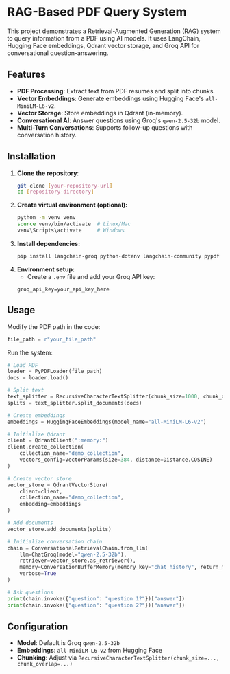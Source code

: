 # RAG-Based PDF Query System

This project demonstrates a Retrieval-Augmented Generation (RAG) system to query information from a PDF using AI models. It uses LangChain, Hugging Face embeddings, Qdrant vector storage, and Groq API for conversational question-answering.

## Features
- **PDF Processing**: Extract text from PDF resumes and split into chunks.
- **Vector Embeddings**: Generate embeddings using Hugging Face's `all-MiniLM-L6-v2`.
- **Vector Storage**: Store embeddings in Qdrant (in-memory).
- **Conversational AI**: Answer questions using Groq's `qwen-2.5-32b` model.
- **Multi-Turn Conversations**: Supports follow-up questions with conversation history.

## Installation
1. **Clone the repository**:
   ```bash
   git clone [your-repository-url]
   cd [repository-directory]
   ```
2. **Create virtual environment (optional):**
   ```bash
   python -m venv venv
   source venv/bin/activate  # Linux/Mac
   venv\Scripts\activate     # Windows
   ```
3. **Install dependencies:**
   ```bash
   pip install langchain-groq python-dotenv langchain-community pypdf huggingface-hub langchain-qdrant qdrant-client
   ```
4. **Environment setup:**
   - Create a `.env` file and add your Groq API key:
   ```
   groq_api_key=your_api_key_here
   ```

## Usage
Modify the PDF path in the code:
   ```python
   file_path = r"your_file_path"
   ```
Run the system:
   ```python
   # Load PDF
   loader = PyPDFLoader(file_path)
   docs = loader.load()

   # Split text
   text_splitter = RecursiveCharacterTextSplitter(chunk_size=1000, chunk_overlap=50)
   splits = text_splitter.split_documents(docs)

   # Create embeddings
   embeddings = HuggingFaceEmbeddings(model_name="all-MiniLM-L6-v2")

   # Initialize Qdrant
   client = QdrantClient(":memory:")
   client.create_collection(
       collection_name="demo_collection",
       vectors_config=VectorParams(size=384, distance=Distance.COSINE)
   )

   # Create vector store
   vector_store = QdrantVectorStore(
       client=client,
       collection_name="demo_collection",
       embedding=embeddings
   )

   # Add documents
   vector_store.add_documents(splits)

   # Initialize conversation chain
   chain = ConversationalRetrievalChain.from_llm(
       llm=ChatGroq(model="qwen-2.5-32b"),
       retriever=vector_store.as_retriever(),
       memory=ConversationBufferMemory(memory_key="chat_history", return_messages=True),
       verbose=True
   )

   # Ask questions
   print(chain.invoke({"question": "question 1?"})["answer"])
   print(chain.invoke({"question": "question 2?"})["answer"])
   ```

## Configuration
- **Model**: Default is Groq `qwen-2.5-32b`
- **Embeddings**: `all-MiniLM-L6-v2` from Hugging Face
- **Chunking**: Adjust via `RecursiveCharacterTextSplitter(chunk_size=..., chunk_overlap=...)`
